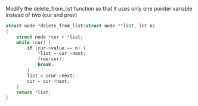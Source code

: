 Modify the delete_from_list function so that it uses only one pointer variable instead of two (cur and prev)

```C
struct node *delete_from_list(struct node **list, int n)
{
    struct node *cur = *list;
    while (cur) {
        if (cur->value == n) {
            *list = cur->next;
            free(cur);
            break;
        }
        list = &cur->next;
        cur = cur->next;
    }
    return *list;
}
```
